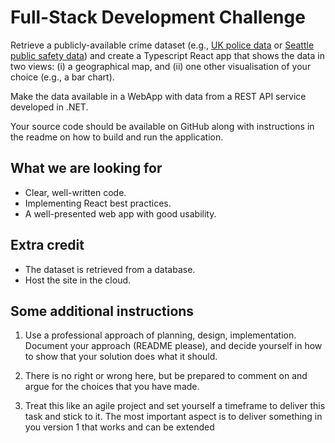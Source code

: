 # Full-Stack Development Challenge

Retrieve a publicly-available crime dataset (e.g., [UK police data](https://data.police.uk/) or [Seattle public safety data](https://data.seattle.gov/Public-Safety/SPD-Crime-Data-2008-Present/tazs-3rd5)) and create a Typescript React app that shows the data in two views: (i) a geographical map, and (ii) one other visualisation of your choice (e.g., a bar chart).

Make the data available in a WebApp with data from a REST API service developed in .NET.

Your source code should be available on GitHub along with instructions in the readme on how to build and run the application.

## What we are looking for

- Clear, well-written code.
- Implementing React best practices.
- A well-presented web app with good usability.

## Extra credit

- The dataset is retrieved from a database.
- Host the site in the cloud.


## Some additional instructions

1) Use a professional approach of planning, design, implementation. Document your approach (README please), and decide yourself in how to show that your solution does what it should.
  
2) There is no right or wrong here, but be prepared to comment on and argue for the choices that you have made.

3) Treat this like an agile project and set yourself a timeframe to deliver this task and stick to it. The most important aspect is to deliver something in you version 1 that works and can be extended
